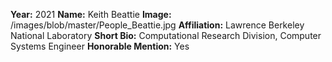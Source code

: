 **Year:** 2021
**Name:** Keith Beattie
**Image:** /images/blob/master/People_Beattie.jpg 
**Affiliation:** Lawrence Berkeley National Laboratory
**Short Bio:** Computational Research Division, Computer Systems Engineer
**Honorable Mention:** Yes
